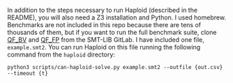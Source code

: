 In addition to the steps necessary to run Haploid (described in the README), you will also need a Z3 installation and Python. I used homebrew. Benchmarks are not included in this repo because there are tens of thousands of them, but if you want to run the full benchmark suite, clone [QF_BV](https://clc-gitlab.cs.uiowa.edu:2443/SMT-LIB-benchmarks/QF_BV) and [QF_FP](https://clc-gitlab.cs.uiowa.edu:2443/SMT-LIB-benchmarks/QF_FP) from the SMT-LIB GitLab. I have included one file, `example.smt2`. You can run Haploid on this file running the following command from the `haploid` directory:

````
python3 scripts/can-haploid-solve.py example.smt2 --outfile {out.csv} --timeout {t}
````
